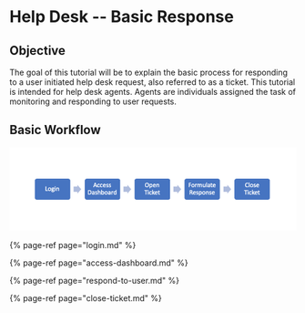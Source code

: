 # Help Desk -- Basic Response

## Objective

The goal of this tutorial will be to explain the basic process for responding to a user initiated help desk request, also referred to as a ticket. This tutorial is intended for help desk agents. Agents are individuals assigned the task of monitoring and responding to user requests.

## Basic Workflow

![Overview of basic response work flow.](../../.gitbook/assets/screen-shot-2020-02-11-at-2.06.16-pm.png)

{% page-ref page="login.md" %}

{% page-ref page="access-dashboard.md" %}

{% page-ref page="respond-to-user.md" %}

{% page-ref page="close-ticket.md" %}



